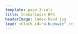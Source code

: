 ```yaml
---
template: page-3-cols
title: Scenariusze RPG
headerImage: index-head.jpg
lead: <block id="w-budowie" />
---
```

